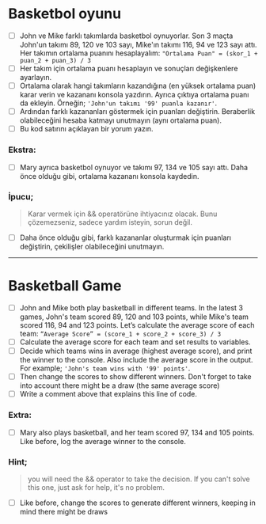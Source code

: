 # Basketbol oyunu

* [ ] John ve Mike farklı takımlarda basketbol oynuyorlar. Son 3 maçta John'un takımı 89, 120 ve 103 sayı, Mike'ın takımı 116, 94 ve 123 sayı attı. Her takımın ortalama puanını hesaplayalım:
  `"Ortalama Puan" = (skor_1 + puan_2 + puan_3) / 3`
* [ ] Her takım için ortalama puanı hesaplayın ve sonuçları değişkenlere ayarlayın.
* [ ] Ortalama olarak hangi takımların kazandığına (en yüksek ortalama puan) karar verin ve kazananı konsola yazdırın. Ayrıca çıktıya ortalama puanı da ekleyin. Örneğin;
  `'John'un takımı '99' puanla kazanır'`.
* [ ] Ardından farklı kazananları göstermek için puanları değiştirin. Beraberlik olabileceğini hesaba katmayı unutmayın (aynı ortalama puan).
* [ ] Bu kod satırını açıklayan bir yorum yazın.

### Ekstra:

* [ ] Mary ayrıca basketbol oynuyor ve takımı 97, 134 ve 105 sayı attı. Daha önce olduğu gibi, ortalama kazananı konsola kaydedin.

### İpucu;

> Karar vermek için && operatörüne ihtiyacınız olacak. Bunu çözemezseniz, sadece yardım isteyin, sorun değil.

* [ ] Daha önce olduğu gibi, farklı kazananlar oluşturmak için puanları değiştirin, çekilişler olabileceğini unutmayın.

---

# Basketball Game

* [ ] John and Mike both play basketball in different teams. In the latest 3 games, John's team scored 89, 120 and 103 points, while Mike's team scored 116, 94 and 123 points. Let’s calculate the average score of each team:
  `“Average Score” = (score_1 + score_2 + score_3) / 3`
* [ ] Calculate the average score for each team and set results to variables.
* [ ] Decide which teams wins in average (highest average score), and print the winner to the console. Also include the average score in the output. For example;
  `'John's team wins with '99' points'`.
* [ ] Then change the scores to show different winners. Don't forget to take into account there might be a draw (the same average score)
* [ ] Write a comment above that explains this line of code.

### Extra:

* [ ] Mary also plays basketball, and her team scored 97, 134 and 105 points. Like before, log the average winner to the console.

### Hint;

> you will need the && operator to take the decision. If you can't solve this one, just ask for help, it's no problem.

* [ ] Like before, change the scores to generate different winners, keeping in mind there might be draws
